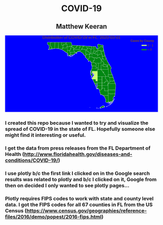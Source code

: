 # <div align="center">COVID-19</div>
## <div align="center">Matthew Keeran</div>

![](https://github.com/mattkeeran/COVID-19/blob/master/2020-03-13_FL.gif)

### I created this repo because I wanted to try and visualize the spread of COVID-19 in the state of FL. Hopefully someone else might find it interesting or useful.

### I get the data from press releases from the FL Department of Health (http://www.floridahealth.gov/diseases-and-conditions/COVID-19/)

### I use plotly b/c the first link I clicked on in the Google search results was related to plotly and b/c I clicked on it, Google from then on decided I only wanted to see plotly pages...

### Plotly requires FIPS codes to work with state and county level data. I got the FIPS codes for all 67 counties in FL from the US Census (https://www.census.gov/geographies/reference-files/2016/demo/popest/2016-fips.html)